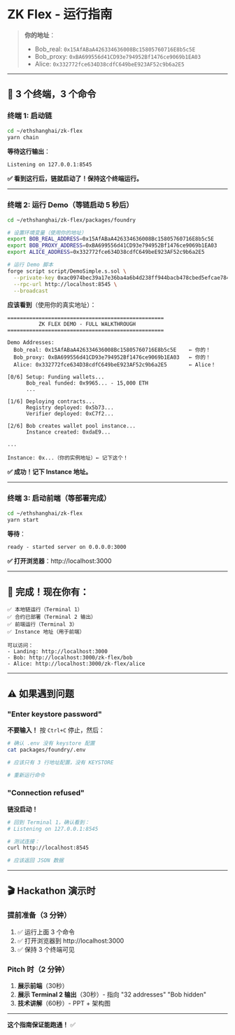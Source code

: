 # ZK Flex - 运行指南

> **你的地址**：
> - Bob_real:  `0x15AfABaA426334636008Bc15805760716E8b5c5E`
> - Bob_proxy: `0xBA699556d41CD93e794952Bf1476ce9069b1EA03`
> - Alice:     `0x332772fce634D38cdfC649beE923AF52c9b6a2E5`

---

## 🚀 3 个终端，3 个命令

### 终端 1: 启动链

```bash
cd ~/ethshanghai/zk-flex
yarn chain
```

**等待这行输出**：
```
Listening on 127.0.0.1:8545
```

**✅ 看到这行后，链就启动了！保持这个终端运行。**

---

### 终端 2: 运行 Demo（等链启动 5 秒后）

```bash
cd ~/ethshanghai/zk-flex/packages/foundry

# 设置环境变量（使用你的地址）
export BOB_REAL_ADDRESS=0x15AfABaA426334636008Bc15805760716E8b5c5E
export BOB_PROXY_ADDRESS=0xBA699556d41CD93e794952Bf1476ce9069b1EA03
export ALICE_ADDRESS=0x332772fce634D38cdfC649beE923AF52c9b6a2E5

# 运行 Demo 脚本
forge script script/DemoSimple.s.sol \
  --private-key 0xac0974bec39a17e36ba4a6b4d238ff944bacb478cbed5efcae784d7bf4f2ff80 \
  --rpc-url http://localhost:8545 \
  --broadcast
```

**应该看到**（使用你的真实地址）：
```
==================================================
          ZK FLEX DEMO - FULL WALKTHROUGH        
==================================================

Demo Addresses:
  Bob_real: 0x15AfABaA426334636008Bc15805760716E8b5c5E    ← 你的！
  Bob_proxy: 0xBA699556d41CD93e794952Bf1476ce9069b1EA03   ← 你的！
  Alice: 0x332772fce634D38cdfC649beE923AF52c9b6a2E5       ← Alice！

[0/6] Setup: Funding wallets...
      Bob_real funded: 0x9965... - 15,000 ETH
      ...

[1/6] Deploying contracts...
      Registry deployed: 0x5b73...
      Verifier deployed: 0xC7f2...

[2/6] Bob creates wallet pool instance...
      Instance created: 0xdaE9...

...

Instance: 0x...（你的实例地址）← 记下这个！
```

**✅ 成功！记下 Instance 地址。**

---

### 终端 3: 启动前端（等部署完成）

```bash
cd ~/ethshanghai/zk-flex
yarn start
```

**等待**：
```
ready - started server on 0.0.0.0:3000
```

**✅ 打开浏览器**：http://localhost:3000

---

## 🎉 完成！现在你有：

```
✅ 本地链运行（Terminal 1）
✅ 合约已部署（Terminal 2 输出）
✅ 前端运行（Terminal 3）
✅ Instance 地址（用于前端）

可以访问：
- Landing: http://localhost:3000
- Bob: http://localhost:3000/zk-flex/bob
- Alice: http://localhost:3000/zk-flex/alice
```

---

## ⚠️ 如果遇到问题

### "Enter keystore password"

**不要输入！** 按 `Ctrl+C` 停止，然后：

```bash
# 确认 .env 没有 keystore 配置
cat packages/foundry/.env

# 应该只有 3 行地址配置，没有 KEYSTORE

# 重新运行命令
```

### "Connection refused"

**链没启动！** 

```bash
# 回到 Terminal 1，确认看到：
# Listening on 127.0.0.1:8545

# 测试连接：
curl http://localhost:8545

# 应该返回 JSON 数据
```

---

## 🎬 Hackathon 演示时

### 提前准备（3 分钟）

1. ✅ 运行上面 3 个命令
2. ✅ 打开浏览器到 http://localhost:3000
3. ✅ 保持 3 个终端可见

### Pitch 时（2 分钟）

1. **展示前端**（30秒）
2. **展示 Terminal 2 输出**（30秒）- 指向 "32 addresses" "Bob hidden"
3. **技术讲解**（60秒）- PPT + 架构图

---

**这个指南保证能跑通！** ✅

